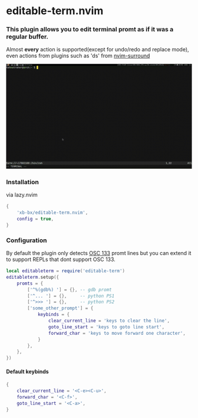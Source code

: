 # editable-term.nvim

### This plugin allows you to edit terminal promt as if it was a regular buffer.  

Almost **every** action is supported(except for undo/redo and replace mode), even actions from plugins such as 'ds' from [nvim-surround](https://github.com/kylechui/nvim-surround)

![demo](demo/demo.gif)

### Installation
via lazy.nvim
```lua
{
    'xb-bx/editable-term.nvim',
    config = true,
}
```

### Configuration
By default the plugin only detects [OSC 133](https://gitlab.freedesktop.org/Per_Bothner/specifications/-/blob/master/proposals/semantic-prompts.md) promt lines but you can extend it to support REPLs that dont support OSC 133.
```lua
local editableterm = require('editable-term')  
editableterm.setup({
    promts = {
        ['^%(gdb%) '] = {}, -- gdb promt
        ['^... '] = {},     -- python PS1
        ['^>>> '] = {},     -- python PS2
        ['some_other_prompt'] = {
            keybinds = {
                clear_current_line = 'keys to clear the line',   
                goto_line_start = 'keys to goto line start',   
                forward_char = 'keys to move forward one character',   
            }
        },
    },
})
```
#### Default keybinds
```lua
{
    clear_current_line = '<C-e><C-u>',
    forward_char = '<C-f>',
    goto_line_start = '<C-a>',
}
```
